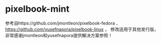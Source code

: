 # pixelbook-mint
参考自https://github.com/jmontleon/pixelbook-fedora 、 https://github.com/yusefnapora/pixelbook-linux ， 修改适用于其他发行版，非常感谢jmontleon和yusefnapora提供解决方案参照！
